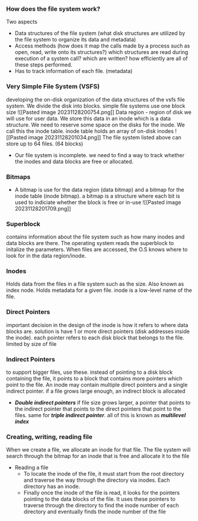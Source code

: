 
### How does the file system work?
Two aspects
- Data structures of the file system (what disk structures are utilized by the file system to organize its data and metadata)
- Access methods (how does it map the calls made by a process such as open, read, write onto its structures?) which structures are read during execution of a system call? which are written? how efficiently are all of these steps performed. 
- Has to track information of each file. (metadata)

### Very Simple File System (VSFS)
developing the on-disk organization of the data structures of the vsfs file system. We divide the disk into blocks. simple file systems use one block size
![[Pasted image 20231128200754.png]]
Data region - region of disk we will use for user data. 
We store this data in an inode which is a data structure. We need to reserve some space on the disks for the inode. We call this the inode table. inode table holds an array of on-disk inodes 
![[Pasted image 20231128201034.png]]
The file system listed above can store up to 64 files. (64 blocks)
- Our file system is incomplete. we need to find a way to track whether the inodes and data blocks are free or allocated. 
### Bitmaps
- A bitmap is use for the data region (data bitmap) and a bitmap for the inode table (inode bitmap). a bitmap is a structure where each bit is used to indiciate whether the block is free or in-use 
![[Pasted image 20231128201709.png]]

### Superblock
contains information about the file system such as how many inodes and data blocks are there.  The operating system reads the superblock to initalize the parameters. When files are accessed, the O.S knows where to look for in the data region/inode. 

### Inodes
Holds data from the files in a file system such as the size. Also known as index node. Holds metadata for a given file. inode is a low-level name of the file. 

### Direct Pointers
important decision in the design of the inode is how it refers to where data blocks are. solution is have 1 or more direct pointers (disk addresses inside the inode). each pointer refers to each disk block that belongs to the file. limited by size of file 

### Indirect Pointers
to support bigger files, use these. instead of pointing to a disk block containing the file, it points to a block that contains more pointers which point to the file. An inode may contain multiple direct pointers and a single indirect pointer. if a file grows large enough, an indirect block is allocated
- ***Double indirect pointers*** if file size grows larger, a pointer that points to the indirect pointer that points to the direct pointers that point to the files. same for ***triple indirect pointer***. all of this is known as ***multilevel index***


### Creating, writing, reading file
When we create a file, we allocate an inode for that file. The file system will search through the bitmap for an inode that is free and allocate it to the file
- Reading a file
	- To locate the inode of the file, it must start from the root directory and traverse the way through the directory via inodes. Each directory has an inode. 
	- Finally once the inode of the file is read, it looks for the pointers pointing to the data blocks of the file. It uses these pointers to traverse through the directory to find the inode number of each directory and eventually finds the inode number of the file